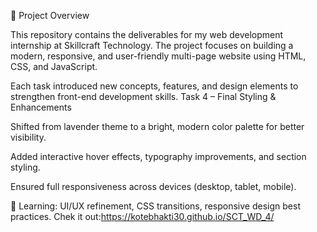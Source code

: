 🚀 Project Overview

This repository contains the deliverables for my web development internship at Skillcraft Technology.
The project focuses on building a modern, responsive, and user-friendly multi-page website using HTML, CSS, and JavaScript.

Each task introduced new concepts, features, and design elements to strengthen front-end development skills.
Task 4 – Final Styling & Enhancements

Shifted from lavender theme to a bright, modern color palette for better visibility.

Added interactive hover effects, typography improvements, and section styling.

Ensured full responsiveness across devices (desktop, tablet, mobile).

🚩 Learning: UI/UX refinement, CSS transitions, responsive design best practices.
Chek it out:https://kotebhakti30.github.io/SCT_WD_4/
